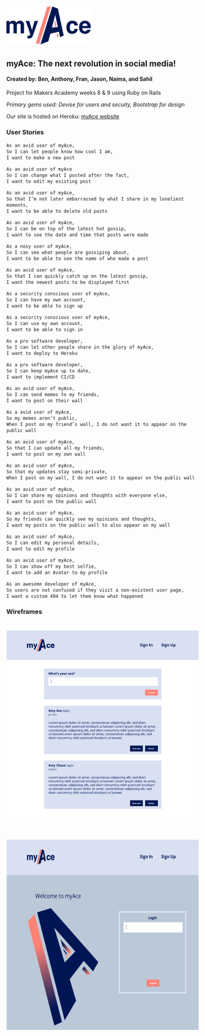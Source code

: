 # <img src='./public/images/myace_logo_v2.svg' style='height: 100px'>
## myAce: The next revolution in social media!
#### Created by: Ben, Anthony, Fran, Jason, Naima, and Sahil
Project for Makers Academy weeks 8 & 9 using Ruby on Rails

*Primary gems used: Devise for users and secuity, Bootstrap for design*

Our site is hosted on Heroku: [myAce website](http://myace.herokuapp.com/users/sign_up)

### __User Stories__

```
As an avid user of myAce,
So I can let people know how cool I am,
I want to make a new post
```
```
As an avid user of myAce
So I can change what I posted after the fact,
I want to edit my existing post
```
```
As an avid user of myAce,
So that I’m not later embarrassed by what I share in my loneliest moments,
I want to be able to delete old posts
```
```
As an avid user of myAce,
So I can be on top of the latest hot gossip,
I want to see the date and time that posts were made
```
```
As a nosy user of myAce,
So I can see what people are gossiping about,
I want to be able to see the name of who made a post
```
```
As an avid user of myAce,
So that I can quickly catch up on the latest gossip,
I want the newest posts to be displayed first
```
```
As a security conscious user of myAce,
So I can have my own account,
I want to be able to sign up
```
```
As a security conscious user of myAce,
So I can use my own account,
I want to be able to sign in
```
```
As a pro software developer,
So I can let other people share in the glory of myAce,
I want to deploy to Heroku
```
```
As a pro software developer,
So I can keep myAce up to date,
I want to implement CI/CD
```
```
As an avid user of myAce,
So I can send memes to my friends,
I want to post on their wall
```
```
As a avid user of myAce,
So my memes aren’t public,
When I post on my friend’s wall, I do not want it to appear on the public wall
```
```
As an avid user of myAce,
So that I can update all my friends,
I want to post on my own wall
```
```
As an avid user of myAce,
So that my updates stay semi-private,
When I post on my wall, I do not want it to appear on the public wall
```
```
As an avid user of myAce,
So I can share my opinions and thoughts with everyone else,
I want to post on the public wall
```
```
As an avid user of myAce,
So my friends can quickly see my opinions and thoughts,
I want my posts on the public wall to also appear on my wall
```
```
As an avid user of myAce,
So I can edit my personal details,
I want to edit my profile
```
```
As an avid user of myAce,
So I can show off my best selfie,
I want to add an Avatar to my profile
```
```
As an awesome developer of myAce,
So users are not confused if they visit a non-existent user page,
I want a custom 404 to let them know what happened
```

### __Wireframes__

# <img src='./public/images/wireframe-1.png' style='height: 500px'>

# <img src='./public/images/wireframe-2.png' style='height: 500px'>


